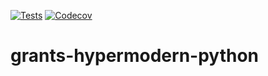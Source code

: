 [![Tests](https://github.com/gandersen101/grants-hypermodern-python/workflows/Tests/badge.svg)](https://github.com/<your-username>/hypermodern-python/actions?workflow=Tests)
[![Codecov](https://codecov.io/gh/<your-username>/hypermodern-python/branch/master/graph/badge.svg)](https://codecov.io/gh/<gandersen101>/grants-hypermodern-python)
# grants-hypermodern-python
